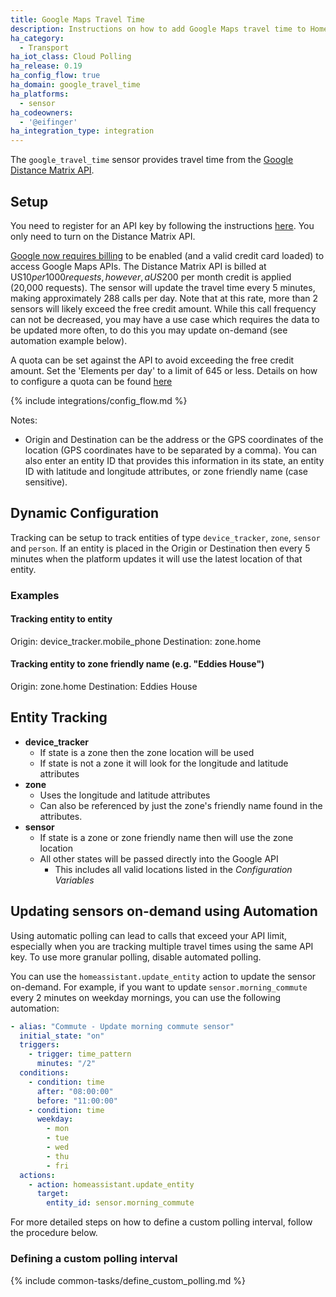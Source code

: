 ```yaml
---
title: Google Maps Travel Time
description: Instructions on how to add Google Maps travel time to Home Assistant.
ha_category:
  - Transport
ha_iot_class: Cloud Polling
ha_release: 0.19
ha_config_flow: true
ha_domain: google_travel_time
ha_platforms:
  - sensor
ha_codeowners:
  - '@eifinger'
ha_integration_type: integration
---
```


The `google_travel_time` sensor provides travel time from the [Google Distance Matrix API](https://developers.google.com/maps/documentation/distance-matrix/).

## Setup

You need to register for an API key by following the instructions [here](https://github.com/googlemaps/google-maps-services-python#api-keys). You only need to turn on the Distance Matrix API.

[Google now requires billing](https://mapsplatform.googleblog.com/2018/05/introducing-google-maps-platform.html) to be enabled (and a valid credit card loaded) to access Google Maps APIs. The Distance Matrix API is billed at US$10 per 1000 requests, however, a US$200 per month credit is applied (20,000 requests). The sensor will update the travel time every 5 minutes, making approximately 288 calls per day. Note that at this rate, more than 2 sensors will likely exceed the free credit amount. While this call frequency can not be decreased, you may have a use case which requires the data to be updated more often, to do this you may update on-demand (see automation example below).

A quota can be set against the API to avoid exceeding the free credit amount. Set the 'Elements per day' to a limit of 645 or less. Details on how to configure a quota can be found [here](https://developers.google.com/maps/documentation/distance-matrix/usage-and-billing#set-caps)

{% include integrations/config_flow.md %}

Notes:

- Origin and Destination can be the address or the GPS coordinates of the location (GPS coordinates have to be separated by a comma). You can also enter an entity ID that provides this information in its state, an entity ID with latitude and longitude attributes, or zone friendly name (case sensitive).


## Dynamic Configuration

Tracking can be setup to track entities of type `device_tracker`, `zone`, `sensor` and `person`. If an entity is placed in the Origin or Destination then every 5 minutes when the platform updates it will use the latest location of that entity.

### Examples

#### Tracking entity to entity

Origin: device_tracker.mobile_phone
Destination: zone.home

#### Tracking entity to zone friendly name (e.g. "Eddies House")

Origin: zone.home
Destination: Eddies House

## Entity Tracking

- **device_tracker**
  - If state is a zone then the zone location will be used
  - If state is not a zone it will look for the longitude and latitude attributes
- **zone**
  - Uses the longitude and latitude attributes
  - Can also be referenced by just the zone's friendly name found in the attributes.
- **sensor**
  - If state is a zone or zone friendly name then will use the zone location
  - All other states will be passed directly into the Google API
    - This includes all valid locations listed in the *Configuration Variables*

## Updating sensors on-demand using Automation

Using automatic polling can lead to calls that exceed your API limit, especially when you are tracking multiple travel times using the same API key. To use more granular polling, disable automated polling.

You can use the `homeassistant.update_entity` action to update the sensor on-demand. For example, if you want to update `sensor.morning_commute` every 2 minutes on weekday mornings, you can use the following automation:

```yaml
- alias: "Commute - Update morning commute sensor"
  initial_state: "on"
  triggers:
    - trigger: time_pattern
      minutes: "/2"
  conditions:
    - condition: time
      after: "08:00:00"
      before: "11:00:00"
    - condition: time
      weekday:
        - mon
        - tue
        - wed
        - thu
        - fri
  actions:
    - action: homeassistant.update_entity
      target:
        entity_id: sensor.morning_commute
```

For more detailed steps on how to define a custom polling interval, follow the procedure below.

### Defining a custom polling interval

{% include common-tasks/define_custom_polling.md %}

